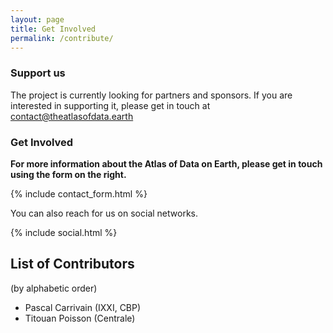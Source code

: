 ```yaml
---
layout: page
title: Get Involved
permalink: /contribute/
---
```



### Support us

The project is currently looking for partners and sponsors. If you are interested in supporting it, please get in touch at [contact@theatlasofdata.earth](mailto:contact@theatlasofdata.earth)


### Get Involved

**For more information about the Atlas of Data on Earth, please get in
touch using the form on the right.**

{% include contact_form.html %}


You can also reach for us on social networks.

{% include social.html %}


## List of Contributors

(by alphabetic order)

- Pascal Carrivain (IXXI, CBP)
- Titouan Poisson (Centrale)
